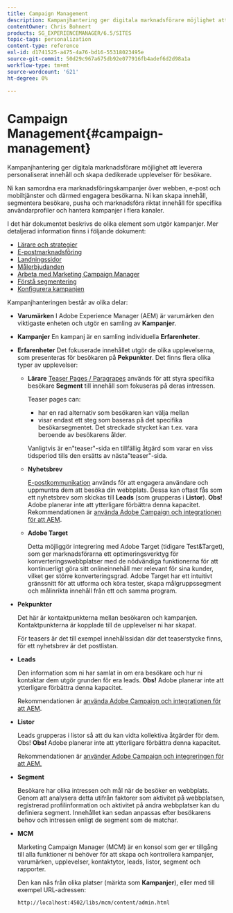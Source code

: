 ```yaml
---
title: Campaign Management
description: Kampanjhantering ger digitala marknadsförare möjlighet att leverera personaliserat innehåll och skapa dedikerade upplevelser för besökare. Ni kan samordna era marknadsföringskampanjer över webben, e-post och mobiltjänster och därmed engagera besökarna.
contentOwner: Chris Bohnert
products: SG_EXPERIENCEMANAGER/6.5/SITES
topic-tags: personalization
content-type: reference
exl-id: d1741525-a475-4a76-bd16-55318023495e
source-git-commit: 50d29c967a675db92e077916fb4adef6d2d98a1a
workflow-type: tm+mt
source-wordcount: '621'
ht-degree: 0%

---
```



# Campaign Management{#campaign-management}

Kampanjhantering ger digitala marknadsförare möjlighet att leverera personaliserat innehåll och skapa dedikerade upplevelser för besökare.

Ni kan samordna era marknadsföringskampanjer över webben, e-post och mobiltjänster och därmed engagera besökarna. Ni kan skapa innehåll, segmentera besökare, pusha och marknadsföra riktat innehåll för specifika användarprofiler och hantera kampanjer i flera kanaler.

I det här dokumentet beskrivs de olika element som utgör kampanjer. Mer detaljerad information finns i följande dokument:

* [Lärare och strategier](/help/sites-classic-ui-authoring/classic-personalization-campaigns-teasers-strategy.md)
* [E-postmarknadsföring](/help/sites-classic-ui-authoring/classic-personalization-campaigns-email.md)
* [Landningssidor](/help/sites-classic-ui-authoring/classic-personalization-campaigns-landingpage.md)
* [Målerbjudanden](/help/sites-classic-ui-authoring/classic-personalization-campaigns-target-offers.md)
* [Arbeta med Marketing Campaign Manager](/help/sites-classic-ui-authoring/classic-personalization-campaigns-mktg-manager.md)
* [Förstå segmentering](/help/sites-classic-ui-authoring/classic-personalization-campaigns-segmentation.md)
* [Konfigurera kampanjen](/help/sites-classic-ui-authoring/classic-personalization-campaigns-setting-up-your.md)

Kampanjhanteringen består av olika delar:

* **Varumärken**
I Adobe Experience Manager (AEM) är varumärken den viktigaste enheten och utgör en samling av **Kampanjer**.

* **Kampanjer**
En kampanj är en samling individuella **Erfarenheter**.

* **Erfarenheter**
Det fokuserade innehållet utgör de olika upplevelserna, som presenteras för besökaren på **Pekpunkter**. Det finns flera olika typer av upplevelser:

   * **Lärare**
     [Teaser Pages / Paragrapes](#teasers) används för att styra specifika besökare **Segment** till innehåll som fokuseras på deras intressen.

     Teaser pages can:

      * har en rad alternativ som besökaren kan välja mellan
      * visar endast ett steg som baseras på det specifika besökarsegmentet. Det streckade stycket kan t.ex. vara beroende av besökarens ålder.

     Vanligtvis är en&quot;teaser&quot;-sida en tillfällig åtgärd som varar en viss tidsperiod tills den ersätts av nästa&quot;teaser&quot;-sida.

   * **Nyhetsbrev**

     [E-postkommunikation](#emailmarketing) används för att engagera användare och uppmuntra dem att besöka din webbplats. Dessa kan oftast fås som ett nyhetsbrev som skickas till **Leads** (som grupperas i **Listor**). **Obs!** Adobe planerar inte att ytterligare förbättra denna kapacitet. Rekommendationen är [använda Adobe Campaign och integrationen för att AEM](/help/sites-administering/campaign.md).

   * **Adobe Target**

     Detta möjliggör integrering med Adobe Target (tidigare Test&amp;Target), som ger marknadsförarna ett optimeringsverktyg för konverteringswebbplatser med de nödvändiga funktionerna för att kontinuerligt göra sitt onlineinnehåll mer relevant för sina kunder, vilket ger större konverteringsgrad. Adobe Target har ett intuitivt gränssnitt för att utforma och köra tester, skapa målgruppssegment och målinrikta innehåll från ett och samma program.

* **Pekpunkter**

  Det här är kontaktpunkterna mellan besökaren och kampanjen. Kontaktpunkterna är kopplade till de upplevelser ni har skapat.

  För teasers är det till exempel innehållssidan där det teaserstycke finns, för ett nyhetsbrev är det postlistan.

* **Leads**

  Den information som ni har samlat in om era besökare och hur ni kontaktar dem utgör grunden för era leads. **Obs!** Adobe planerar inte att ytterligare förbättra denna kapacitet.

  Rekommendationen är [använda Adobe Campaign och integrationen för att AEM](/help/sites-administering/campaign.md).

* **Listor**

  Leads grupperas i listor så att du kan vidta kollektiva åtgärder för dem. Obs! **Obs!** Adobe planerar inte att ytterligare förbättra denna kapacitet.

  Rekommendationen är [använder Adobe Campaign och integreringen för att AEM.](/help/sites-administering/campaign.md)

* **Segment**

  Besökare har olika intressen och mål när de besöker en webbplats. Genom att analysera detta utifrån faktorer som aktivitet på webbplatsen, registrerad profilinformation och aktivitet på andra webbplatser kan du definiera segment. Innehållet kan sedan anpassas efter besökarens behov och intressen enligt de segment som de matchar.

* **MCM**

  Marketing Campaign Manager (MCM) är en konsol som ger er tillgång till alla funktioner ni behöver för att skapa och kontrollera kampanjer, varumärken, upplevelser, kontaktytor, leads, listor, segment och rapporter.

  Den kan nås från olika platser (märkta som **Kampanjer**), eller med till exempel URL-adressen:

  `http://localhost:4502/libs/mcm/content/admin.html`
